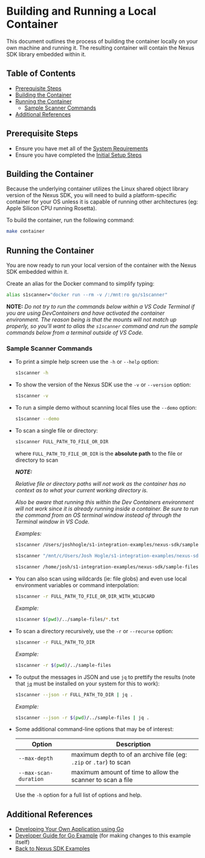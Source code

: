 # Building and Running a Local Container <!-- omit in toc -->

This document outlines the process of building the container locally on your own machine and running it.  The resulting container will contain the Nexus SDK library embedded within it.

## Table of Contents <!-- omit in toc -->

- [Prerequisite Steps](#prerequisite-steps)
- [Building the Container](#building-the-container)
- [Running the Container](#running-the-container)
  - [Sample Scanner Commands](#sample-scanner-commands)
- [Additional References](#additional-references)

## Prerequisite Steps

- Ensure you have met all of the [System Requirements](../../README.md#system-requirements)
- Ensure you have completed the [Initial Setup Steps](../../README.md#initial-setup-steps)

## Building the Container

Because the underlying container utilizes the Linux shared object library version of the Nexus SDK, you will need to build a platform-specific container for your OS unless it is capable of running other architectures (eg: Apple Silicon CPU running Rosetta).

To build the container, run the following command:

```sh
make container
```

## Running the Container

You are now ready to run your local version of the container with the Nexus SDK embedded within it.

Create an alias for the Docker command to simplify typing:

```sh
alias s1scanner="docker run --rm -v /:/mnt:ro go/s1scanner"
```

**NOTE:**
_Do not try to run the commands below within a VS Code Terminal if you are using DevContainers and have activated the container environment.  The reason being is that the mounts will not match up properly, so you'll want to alias the `s1scanner` command and run the sample commands below from a terminal outside of VS Code._

### Sample Scanner Commands

- To print a simple help screen use the `-h` or `--help` option:
  
  ```sh
  s1scanner -h
  ```

- To show the version of the Nexus SDK use the `-v` or `--version` option:
  
  ```sh
  s1scanner -v
  ```

- To run a simple demo without scanning local files use the `--demo` option:
  
  ```sh
  s1scanner --demo
  ```
  
- To scan a single file or directory: 

  ```sh
  s1scanner FULL_PATH_TO_FILE_OR_DIR
  ```

  where `FULL_PATH_TO_FILE_OR_DIR` is the **absolute path** to the file or directory to scan

  _**NOTE:**_

  _Relative file or directory paths will not work as the container has no context as to what your current working directory is._
  
  _Also be aware that running this within the Dev Containers environment will not work since it is already running inside a container.  Be sure to run the command from an OS terminal window instead of through the Terminal window in VS Code._
  
  _Examples:_

  ```sh
  s1scanner /Users/joshhogle/s1-integration-examples/nexus-sdk/sample-files/NexusSDK.pdf

  s1scanner "/mnt/c/Users/Josh Hogle/s1-integration-examples/nexus-sdk/sample-files/NexusSDK.pdf"
 
  s1scanner /home/josh/s1-integration-examples/nexus-sdk/sample-files/NexusSDK.pdf
  ```

- You can also scan using wildcards (ie: file globs) and even use local environment variables or command interpolation:

  ```sh
  s1scanner -r FULL_PATH_TO_FILE_OR_DIR_WITH_WILDCARD
  ```

  _Example:_

  ```sh
  s1scanner $(pwd)/../sample-files/*.txt
  ```

- To scan a directory recursively, use the `-r` or `--recurse` option:

  ```sh
  s1scanner -r FULL_PATH_TO_DIR
  ```

  _Example:_

  ```sh
  s1scanner -r $(pwd)/../sample-files
  ```

- To output the messages in JSON and use `jq` to prettify the results (note that [`jq`](https://jqlang.github.io/jq/download/) must be installed on your system for this to work):
  
  ```sh
  s1scanner --json -r FULL_PATH_TO_DIR | jq .
  ```

  _Example:_

  ```sh
  s1scanner --json -r $(pwd)/../sample-files | jq .
  ```
  
- Some additional command-line options that may be of interest:
  
  | Option                | Description                                                        |
  | --------------------- | ------------------------------------------------------------------ |
  | `--max-depth`         | maximum depth to of an archive file (eg: `.zip` or `.tar`) to scan |
  | `--max-scan-duration` | maximum amount of time to allow the scanner to scan a file         |

  Use the `-h` option for a full list of options and help.

## Additional References

- [Developing Your Own Application using Go](./docs/app-developer.md)
- [Developer Guide for Go Example](./docs/developer.md) (for making changes to this example itself)
- [Back to Nexus SDK Examples](../README.md)
